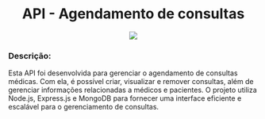 <div align="center">

# API - Agendamento de consultas

<p align="center"><img src="http://img.shields.io/static/v1?label=STATUS&message=DESENVOLVIMENTO&color=GREEN&style=for-the-badge"/></p> 

</div>

### Descrição:

Esta API foi desenvolvida para gerenciar o agendamento de consultas médicas. Com ela, é possível criar, visualizar e remover consultas, além de gerenciar informações relacionadas a médicos e pacientes. O projeto utiliza Node.js, Express.js e MongoDB para fornecer uma interface eficiente e escalável para o gerenciamento de consultas.
